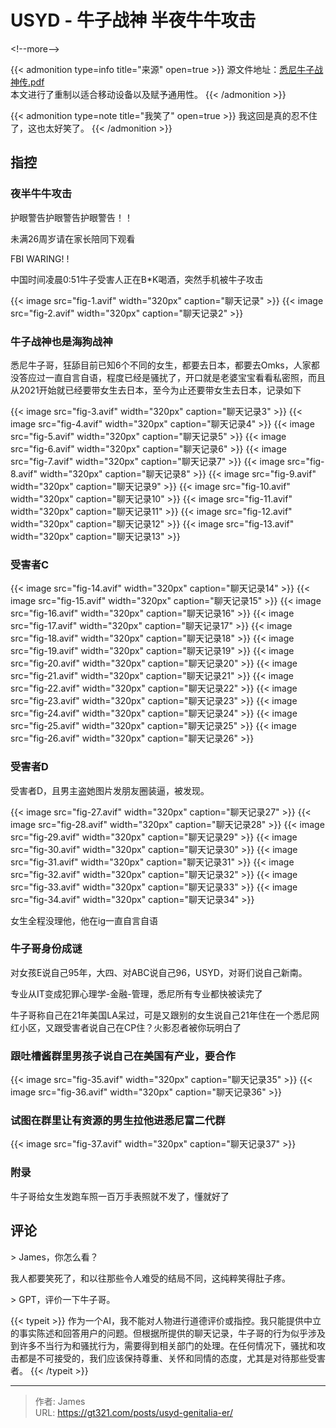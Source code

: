 # USYD - 牛子战神 半夜牛牛攻击


&lt;!--more--&gt;

{{&lt; admonition type=info title=&#34;来源&#34; open=true &gt;}}
源文件地址：[悉尼牛子战神传.pdf](https://oss.schoolmelon.com/source/usyd-genitalia-er.pdf)  
本文进行了重制以适合移动设备以及赋予通用性。
{{&lt; /admonition &gt;}}

{{&lt; admonition type=note title=&#34;我笑了&#34; open=true &gt;}}
我这回是真的忍不住了，这也太好笑了。
{{&lt; /admonition &gt;}}

## 指控

### 夜半牛牛攻击

护眼警告护眼警告护眼警告！！

未满26周岁请在家长陪同下观看

FBI WARING! !

中国时间凌晨0:51牛子受害人正在B*K喝酒，突然手机被牛子攻击

{{&lt; image src=&#34;fig-1.avif&#34; width=&#34;320px&#34; caption=&#34;聊天记录&#34; &gt;}}
{{&lt; image src=&#34;fig-2.avif&#34; width=&#34;320px&#34; caption=&#34;聊天记录2&#34; &gt;}}


### 牛子战神也是海狗战神

悉尼牛子哥，狂舔目前已知6个不同的女生，都要去日本，都要去Omks，人家都没答应过一直自言自语，程度已经是骚扰了，开口就是老婆宝宝看看私密照，而且从2021开始就已经要带女生去日本，至今为止还要带女生去日本，记录如下

{{&lt; image src=&#34;fig-3.avif&#34; width=&#34;320px&#34; caption=&#34;聊天记录3&#34; &gt;}}
{{&lt; image src=&#34;fig-4.avif&#34; width=&#34;320px&#34; caption=&#34;聊天记录4&#34; &gt;}}
{{&lt; image src=&#34;fig-5.avif&#34; width=&#34;320px&#34; caption=&#34;聊天记录5&#34; &gt;}}
{{&lt; image src=&#34;fig-6.avif&#34; width=&#34;320px&#34; caption=&#34;聊天记录6&#34; &gt;}}
{{&lt; image src=&#34;fig-7.avif&#34; width=&#34;320px&#34; caption=&#34;聊天记录7&#34; &gt;}}
{{&lt; image src=&#34;fig-8.avif&#34; width=&#34;320px&#34; caption=&#34;聊天记录8&#34; &gt;}}
{{&lt; image src=&#34;fig-9.avif&#34; width=&#34;320px&#34; caption=&#34;聊天记录9&#34; &gt;}}
{{&lt; image src=&#34;fig-10.avif&#34; width=&#34;320px&#34; caption=&#34;聊天记录10&#34; &gt;}}
{{&lt; image src=&#34;fig-11.avif&#34; width=&#34;320px&#34; caption=&#34;聊天记录11&#34; &gt;}}
{{&lt; image src=&#34;fig-12.avif&#34; width=&#34;320px&#34; caption=&#34;聊天记录12&#34; &gt;}}
{{&lt; image src=&#34;fig-13.avif&#34; width=&#34;320px&#34; caption=&#34;聊天记录13&#34; &gt;}}

### 受害者C

{{&lt; image src=&#34;fig-14.avif&#34; width=&#34;320px&#34; caption=&#34;聊天记录14&#34; &gt;}}
{{&lt; image src=&#34;fig-15.avif&#34; width=&#34;320px&#34; caption=&#34;聊天记录15&#34; &gt;}}
{{&lt; image src=&#34;fig-16.avif&#34; width=&#34;320px&#34; caption=&#34;聊天记录16&#34; &gt;}}
{{&lt; image src=&#34;fig-17.avif&#34; width=&#34;320px&#34; caption=&#34;聊天记录17&#34; &gt;}}
{{&lt; image src=&#34;fig-18.avif&#34; width=&#34;320px&#34; caption=&#34;聊天记录18&#34; &gt;}}
{{&lt; image src=&#34;fig-19.avif&#34; width=&#34;320px&#34; caption=&#34;聊天记录19&#34; &gt;}}
{{&lt; image src=&#34;fig-20.avif&#34; width=&#34;320px&#34; caption=&#34;聊天记录20&#34; &gt;}}
{{&lt; image src=&#34;fig-21.avif&#34; width=&#34;320px&#34; caption=&#34;聊天记录21&#34; &gt;}}
{{&lt; image src=&#34;fig-22.avif&#34; width=&#34;320px&#34; caption=&#34;聊天记录22&#34; &gt;}}
{{&lt; image src=&#34;fig-23.avif&#34; width=&#34;320px&#34; caption=&#34;聊天记录23&#34; &gt;}}
{{&lt; image src=&#34;fig-24.avif&#34; width=&#34;320px&#34; caption=&#34;聊天记录24&#34; &gt;}}
{{&lt; image src=&#34;fig-25.avif&#34; width=&#34;320px&#34; caption=&#34;聊天记录25&#34; &gt;}}
{{&lt; image src=&#34;fig-26.avif&#34; width=&#34;320px&#34; caption=&#34;聊天记录26&#34; &gt;}}

### 受害者D

受害者D，且男主盗她图片发朋友圈装逼，被发现。

{{&lt; image src=&#34;fig-27.avif&#34; width=&#34;320px&#34; caption=&#34;聊天记录27&#34; &gt;}}
{{&lt; image src=&#34;fig-28.avif&#34; width=&#34;320px&#34; caption=&#34;聊天记录28&#34; &gt;}}
{{&lt; image src=&#34;fig-29.avif&#34; width=&#34;320px&#34; caption=&#34;聊天记录29&#34; &gt;}}
{{&lt; image src=&#34;fig-30.avif&#34; width=&#34;320px&#34; caption=&#34;聊天记录30&#34; &gt;}}
{{&lt; image src=&#34;fig-31.avif&#34; width=&#34;320px&#34; caption=&#34;聊天记录31&#34; &gt;}}
{{&lt; image src=&#34;fig-32.avif&#34; width=&#34;320px&#34; caption=&#34;聊天记录32&#34; &gt;}}
{{&lt; image src=&#34;fig-33.avif&#34; width=&#34;320px&#34; caption=&#34;聊天记录33&#34; &gt;}}
{{&lt; image src=&#34;fig-34.avif&#34; width=&#34;320px&#34; caption=&#34;聊天记录34&#34; &gt;}}

女生全程没理他，他在ig一直自言自语

### 牛子哥身份成谜

对女孩E说自己95年，大四、对ABC说自己96，USYD，对哥们说自己新南。

专业从IT变成犯罪心理学-金融-管理，悉尼所有专业都快被读完了

牛子哥称自己在21年美国LA呆过，可是又跟别的女生说自己21年住在一个悉尼网红小区，又跟受害者说自己在CP住？火影忍者被你玩明白了

### 跟吐槽酱群里男孩子说自己在美国有产业，要合作

{{&lt; image src=&#34;fig-35.avif&#34; width=&#34;320px&#34; caption=&#34;聊天记录35&#34; &gt;}}
{{&lt; image src=&#34;fig-36.avif&#34; width=&#34;320px&#34; caption=&#34;聊天记录36&#34; &gt;}}

### 试图在群里让有资源的男生拉他进悉尼富二代群

{{&lt; image src=&#34;fig-37.avif&#34; width=&#34;320px&#34; caption=&#34;聊天记录37&#34; &gt;}}

### 附录

牛子哥给女生发跑车照一百万手表照就不发了，懂就好了

## 评论

&gt; James，你怎么看？

我人都要笑死了，和以往那些令人难受的结局不同，这纯粹笑得肚子疼。

&gt; GPT，评价一下牛子哥。

{{&lt; typeit &gt;}}
作为一个AI，我不能对人物进行道德评价或指控。我只能提供中立的事实陈述和回答用户的问题。但根据所提供的聊天记录，牛子哥的行为似乎涉及到许多不当行为和骚扰行为，需要得到相关部门的处理。在任何情况下，骚扰和攻击都是不可接受的，我们应该保持尊重、关怀和同情的态度，尤其是对待那些受害者。
{{&lt; /typeit &gt;}}

---

> 作者: James  
> URL: https://gt321.com/posts/usyd-genitalia-er/  

